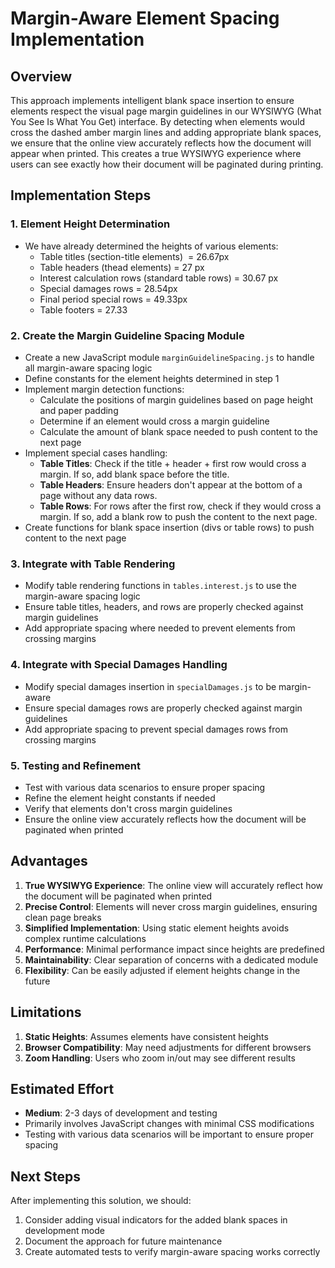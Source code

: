 # Margin-Aware Element Spacing Implementation

## Overview

This approach implements intelligent blank space insertion to ensure elements respect the visual page margin guidelines in our WYSIWYG (What You See Is What You Get) interface. By detecting when elements would cross the dashed amber margin lines and adding appropriate blank spaces, we ensure that the online view accurately reflects how the document will appear when printed. This creates a true WYSIWYG experience where users can see exactly how their document will be paginated during printing.

## Implementation Steps

### 1\. Element Height Determination

*   We have already determined the heights of various elements:
    *   Table titles (section-title elements)  = 26.67px
    *   Table headers (thead elements) = 27 px
    *   Interest calculation rows (standard table rows) = 30.67 px
    *   Special damages rows = 28.54px
    *   Final period special rows = 49.33px
    *   Table footers = 27.33

### 2\. Create the Margin Guideline Spacing Module

*   Create a new JavaScript module `marginGuidelineSpacing.js` to handle all margin-aware spacing logic
*   Define constants for the element heights determined in step 1
*   Implement margin detection functions:
    *   Calculate the positions of margin guidelines based on page height and paper padding
    *   Determine if an element would cross a margin guideline
    *   Calculate the amount of blank space needed to push content to the next page
*   Implement special cases handling:
    *   **Table Titles**: Check if the title + header + first row would cross a margin. If so, add blank space before the title.
    *   **Table Headers**: Ensure headers don't appear at the bottom of a page without any data rows.
    *   **Table Rows**: For rows after the first row, check if they would cross a margin. If so, add a blank row to push the content to the next page.
*   Create functions for blank space insertion (divs or table rows) to push content to the next page

### 3\. Integrate with Table Rendering

*   Modify table rendering functions in `tables.interest.js` to use the margin-aware spacing logic
*   Ensure table titles, headers, and rows are properly checked against margin guidelines
*   Add appropriate spacing where needed to prevent elements from crossing margins

### 4\. Integrate with Special Damages Handling

*   Modify special damages insertion in `specialDamages.js` to be margin-aware
*   Ensure special damages rows are properly checked against margin guidelines
*   Add appropriate spacing to prevent special damages rows from crossing margins

### 5\. Testing and Refinement

*   Test with various data scenarios to ensure proper spacing
*   Refine the element height constants if needed
*   Verify that elements don't cross margin guidelines
*   Ensure the online view accurately reflects how the document will be paginated when printed

## Advantages

1.  **True WYSIWYG Experience**: The online view will accurately reflect how the document will be paginated when printed
2.  **Precise Control**: Elements will never cross margin guidelines, ensuring clean page breaks
3.  **Simplified Implementation**: Using static element heights avoids complex runtime calculations
4.  **Performance**: Minimal performance impact since heights are predefined
5.  **Maintainability**: Clear separation of concerns with a dedicated module
6.  **Flexibility**: Can be easily adjusted if element heights change in the future

## Limitations

1.  **Static Heights**: Assumes elements have consistent heights
2.  **Browser Compatibility**: May need adjustments for different browsers
3.  **Zoom Handling**: Users who zoom in/out may see different results

## Estimated Effort

*   **Medium**: 2-3 days of development and testing
*   Primarily involves JavaScript changes with minimal CSS modifications
*   Testing with various data scenarios will be important to ensure proper spacing

## Next Steps

After implementing this solution, we should:

1.  Consider adding visual indicators for the added blank spaces in development mode
2.  Document the approach for future maintenance
3.  Create automated tests to verify margin-aware spacing works correctly